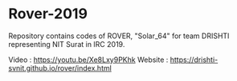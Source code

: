 # Rover-2019
Repository contains codes of ROVER, "Solar_64" for team DRISHTI representing NIT Surat in IRC 2019.

Video : https://youtu.be/Xe8Lxy9PKhk 
Website : https://drishti-svnit.github.io/rover/index.html 
